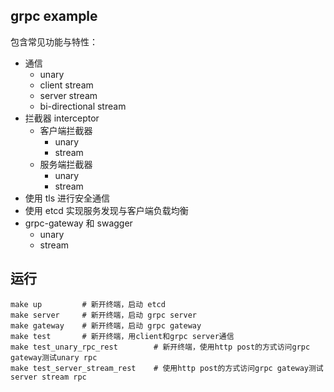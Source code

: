 ## grpc example
包含常见功能与特性：
- 通信
  - unary
  - client stream
  - server stream
  - bi-directional stream
- 拦截器 interceptor
  - 客户端拦截器
    - unary
    - stream
  - 服务端拦截器
    - unary
    - stream
- 使用 tls 进行安全通信
- 使用 etcd 实现服务发现与客户端负载均衡
- grpc-gateway 和 swagger
  - unary
  - stream 

## 运行
```shell
make up         # 新开终端，启动 etcd
make server     # 新开终端，启动 grpc server
make gateway    # 新开终端，启动 grpc gateway
make test       # 新开终端，用client和grpc server通信
make test_unary_rpc_rest        # 新开终端，使用http post的方式访问grpc gateway测试unary rpc
make test_server_stream_rest    # 使用http post的方式访问grpc gateway测试server stream rpc 
```

